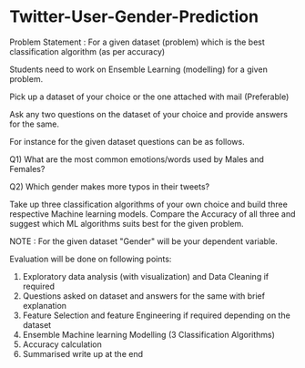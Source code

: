 # Twitter-User-Gender-Prediction
Problem Statement : For a given dataset (problem) which is the best classification algorithm (as per accuracy)

Students need to work on Ensemble Learning (modelling) for a given problem. 
 
Pick up a dataset of your choice or the one attached with mail (Preferable) 

Ask any two questions on the dataset of your choice and provide answers for the same. 

For instance for the given dataset questions can be as follows.

Q1) What are the most common emotions/words used by Males and Females?

Q2) Which gender makes more typos in their tweets?

Take up three classification algorithms of your own choice and build three respective Machine learning models. Compare the Accuracy of all three and suggest which ML algorithms suits best for the given problem.

NOTE  : For the given dataset "Gender" will be your dependent variable.

Evaluation will be done on following points:

1)  Exploratory data analysis (with visualization) and Data Cleaning if required
2) Questions asked on dataset and answers for the same with brief explanation  
3) Feature Selection and feature Engineering if required depending on the dataset
4) Ensemble Machine learning Modelling (3 Classification Algorithms)
5) Accuracy calculation 
6) Summarised write up at the end 
